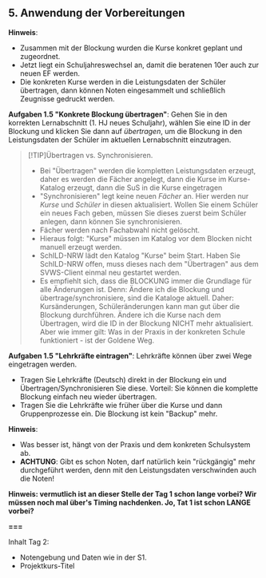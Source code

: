 ## 5. Anwendung der Vorbereitungen

**Hinweis**:
* Zusammen mit der Blockung wurden die Kurse konkret geplant und zugeordnet.
* Jetzt liegt ein Schuljahreswechsel an, damit die beratenen 10er auch zur neuen EF werden.
* Die konkreten Kurse werden in die Leistungsdaten der Schüler übertragen, dann können Noten eingesammelt und schließlich Zeugnisse gedruckt werden.

**Aufgaben 1.5 "Konkrete Blockung übertragen"**: Gehen Sie in den korrekten Lernabschnitt (1. HJ neues Schuljahr), wählen Sie eine ID in der Blockung und klicken Sie dann auf *übertragen*, um die Blockung in den Leistungsdaten der Schüler im aktuellen Lernabschnitt einzutragen.

>[!TIP]Übertragen vs. Synchronisieren.
> * Bei "Übertragen" werden die kompletten Leistungsdaten erzeugt, daher es werden die Fächer angelegt, dann die Kurse im Kurse-Katalog erzeugt, dann die SuS in die Kurse eingetragen
> * "Synchronisieren" legt keine neuen *Fächer* an. Hier werden nur *Kurse* und *Schüler* in diesen aktualisiert. Wollen Sie einem Schüler ein neues Fach geben, müssen Sie dieses zuerst beim Schüler anlegen, dann können Sie synchronisieren.
> * Fächer werden nach Fachabwahl nicht gelöscht.
> * Hieraus folgt: "Kurse" müssen im Katalog vor dem Blocken nicht manuell erzeugt werden.
> * SchILD-NRW lädt den Katalog "Kurse" beim Start. Haben Sie SchILD-NRW offen, muss dieses nach dem "Übertragen" aus dem SVWS-Client einmal neu gestartet werden.
> * Es empfiehlt sich, dass die BLOCKUNG immer die Grundlage für alle Änderungen ist. Denn: Ändere ich die Blockung und übertrage/synchronisiere, sind die Kataloge aktuell. Daher: Kursänderungen, Schüleränderungen kann man gut über die Blockung durchführen. Ändere ich die Kurse nach dem Übertragen, wird die ID in der Blockung NICHT mehr aktualisiert. Aber wie immer gilt: Was in der Praxis in der konkreten Schule funktioniert - ist der Goldene Weg. 

**Aufgaben 1.5 "Lehrkräfte eintragen"**: Lehrkräfte können über zwei Wege eingetragen werden.
* Tragen Sie Lehrkräfte (Deutsch) direkt in der Blockung ein und Übertragen/Synchronisieren Sie diese. Vorteil: Sie können die komplette Blockung einfach neu wieder übertragen.
* Tragen Sie die Lehrkräfte wie früher über die Kurse und dann Gruppenprozesse ein. Die Blockung ist kein "Backup" mehr.

**Hinweis**:
* Was besser ist, hängt von der Praxis und dem konkreten Schulsystem ab. 
* **ACHTUNG**: Gibt es schon Noten, darf natürlich kein "rückgängig" mehr durchgeführt werden, denn mit den Leistungsdaten verschwinden auch die Noten!


**Hinweis: vermutlich ist an dieser Stelle der Tag 1 schon lange vorbei? Wir müssen noch mal über's Timing nachdenken. Jo, Tat 1 ist schon LANGE vorbei?**

**===**

Inhalt Tag 2: 
* Notengebung und Daten wie in der S1.
* Projektkurs-Titel 
